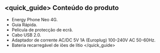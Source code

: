 ## <quick_guide> Conteúdo do produto

* Energy Phone Neo 4G.
* Guia Rápida.
* Película de protecção de ecrã.
* Cabo USB 2.0.
* Adaptador de corrente AC/DC 5V 1A (Europlug) 100-240V AC 50-60Hz.
* Bateria recarregável de iões de lítio 
</quick_guide>
